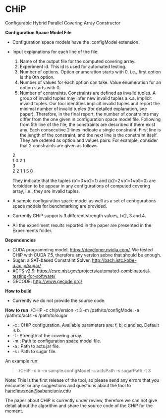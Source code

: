 # CHiP
Configurable Hybrid Parallel Covering Array Constructor

**Configuration Space Model File**
* Configuration space models have the .configModel extension.
* Input explanations for each line of the file:
  1) Name of the output file for the computed covering array.
  2) Experiment id. This id is used for automated testing. 
  3) Number of options. Option enumeration starts with 0, i.e., first option is the 0th option.
  4) Number of values for each option can take. Value enumeration for an option starts with 0. 
  5) Number of constraints. Constraints are defined as invalid tuples. A group of invalid tuples may infer new invalid tuples a.k.a. implicit invalid tuples. Our tool identifies implicit invalid tuples and report the minimal number of invalid tuples (for detailed explanation, see paper). Therefore, in the final report, the number of constraints may differ from the one given in configuration space model file.
  Following from 5th line of the file,  the constraints are described if there exist any. Each consecutive 2 lines indicate a single constraint. First line is the length of the constraint, and the next line is the constraint itself. They are ordered as option and values pairs. For example, consider that 2 constraints are given as follows.

  2  
  1 0 2 1  
  3  
  2 2 1 1 5 0  
  
  They indicate that the tuples (o1=0∧o2=1) and (o2=2∧o1=1∧o5=0) are forbidden to be appear in any configurations of computed covering array, i.e., they are invalid tuples.
* A sample configuration space model as well as a set of configurations space models for benchmarking are provided.
* Currently CHiP supports 3 different strength values, t=2, 3 and 4.
* All the experiment results reported in the paper are presented in the Experiments folder.

**Dependencies**
* CUDA programming model, https://developer.nvidia.com/. We tested CHiP with CUDA 7.5, therefore any version aobve that should be enough. 
* Sugar: a SAT-based Constraint Solver, http://bach.istc.kobe-u.ac.jp/sugar/
* ACTS v2.9: https://csrc.nist.gov/projects/automated-combinatorial-testing-for-software/
* GECODE: http://www.gecode.org/
  
**How to build**
* Currently we do not provide the source code.

**How to run**
./CHiP -c chipVersion -t 3 -m /path/to/configModel -a /path/to/acts -s /path/to/sugar

* -c : CHIP configuration. Available parameters are: f, b, q and sq. Default is b. 
* -t : Strength of the covering array. 
* -m : Path to configuration space model file. 
* -a : Path to acts.jar file. 
* -s : Path to sugar file. 

An example run:    
> ./CHiP -c b -m sample.configModel -a actsPath -s sugarPath -t 3


Note: This is the first release of the tool, so please send any errors that you encounter or any suggestions and questions about the tool to hanefimercan@sabanciuniv.edu

The paper about CHiP is currently under review, therefore we can not give detail about the algorithm and share the source code of the CHiP for the moment.
